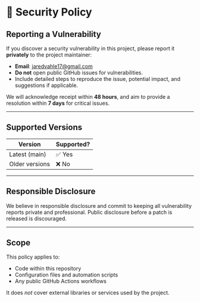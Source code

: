 # 🔐 Security Policy

## Reporting a Vulnerability

If you discover a security vulnerability in this project, please report it **privately** to the project maintainer:

- **Email**: jaredvahle17@gmail.com
- **Do not** open public GitHub issues for vulnerabilities.
- Include detailed steps to reproduce the issue, potential impact, and suggestions if applicable.

We will acknowledge receipt within **48 hours**, and aim to provide a resolution within **7 days** for critical issues.

---

## Supported Versions

| Version      | Supported? |
|--------------|------------|
| Latest (main) | ✅ Yes      |
| Older versions | ❌ No       |

---

## Responsible Disclosure

We believe in responsible disclosure and commit to keeping all vulnerability reports private and professional. Public disclosure before a patch is released is discouraged.

---

## Scope

This policy applies to:
- Code within this repository
- Configuration files and automation scripts
- Any public GitHub Actions workflows

It does *not* cover external libraries or services used by the project.